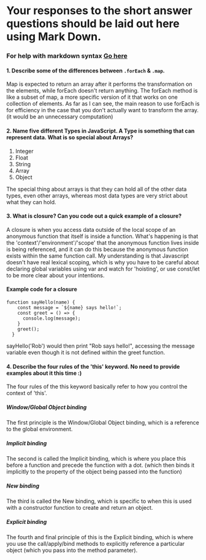 # Your responses to the short answer questions should be laid out here using Mark Down.
### For help with markdown syntax [Go here](https://github.com/adam-p/markdown-here/wiki/Markdown-Cheatsheet)

#### 1. Describe some of the differences between `.forEach` & `.map`.

Map is expected to return an array after it performs the transformation on the elements, while forEach doesn't return anything. The forEach method is like a subset of map, a more specific version of it that works on one collection of elements. As far as I can see, the main reason to use forEach is for efficiency in the case that you don't actually want to transform the array. (it would be an unnecessary computation)

#### 2. Name five different Types in JavaScript. A Type is something that can represent data. What is so special about Arrays?

1. Integer
2. Float
3. String
4. Array
5. Object

The special thing about arrays is that they can hold all of the other data types, even other arrays, whereas most data types are very strict about what they can hold.

#### 3. What is closure? Can you code out a quick example of a closure?

A closure is when you access data outside of the local scope of an anonymous function that itself is inside a function. What's happening is that the 'context'/'environment'/'scope' that the anonymous function lives inside is being referenced, and it can do this because the anonymous function exists within the same function call. My understanding is that Javascript doesn't have real lexical scoping, which is why you have to be careful about declaring global variables using var and watch for 'hoisting', or use const/let to be more clear about your intentions.

#### Example code for a closure

```
function sayHello(name) {
    const message = `${name} says hello!`;
    const greet = () => {
      console.log(message);
    }
    greet();
  }
```
sayHello('Rob') would then print "Rob says hello!", accessing the message variable even though it is not defined within the greet function.

#### 4. Describe the four rules of the 'this' keyword. No need to provide examples about it this time :)

The four rules of the this keyword basically refer to how you control the context of 'this'.

##### Window/Global Object binding

The first principle is the Window/Global Object binding, which is a reference to the global environment.

##### Implicit binding

The second is called the Implicit binding, which is where you place this before a function and precede the function with a dot. (which then binds it implicitly to the property of the object being passed into the function)

##### New binding

The third is called the New binding, which is specific to when this is used with a constructor function to create and return an object.

##### Explicit binding

The fourth and final principle of this is the Explicit binding, which is where you use the call/apply/bind methods to explicitly reference a particular object (which you pass into the method parameter).
